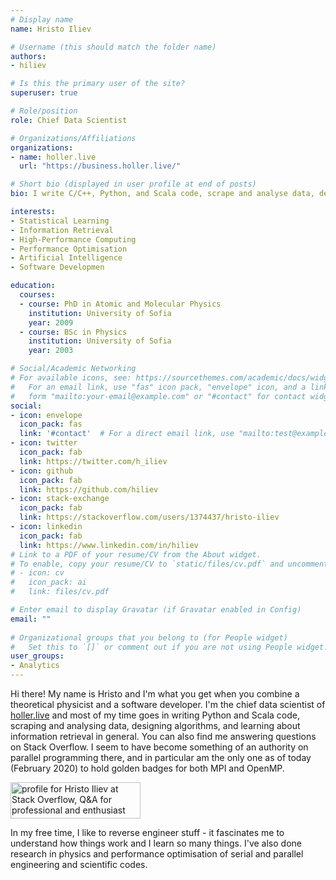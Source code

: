 ```yaml
---
# Display name
name: Hristo Iliev

# Username (this should match the folder name)
authors:
- hiliev

# Is this the primary user of the site?
superuser: true

# Role/position
role: Chief Data Scientist

# Organizations/Affiliations
organizations:
- name: holler.live
  url: "https://business.holler.live/"

# Short bio (displayed in user profile at end of posts)
bio: I write C/C++, Python, and Scala code, scrape and analyse data, design algorithms, and learn about information retrieval in general.

interests:
- Statistical Learning
- Information Retrieval
- High-Performance Computing
- Performance Optimisation
- Artificial Intelligence
- Software Developmen

education:
  courses:
  - course: PhD in Atomic and Molecular Physics
    institution: University of Sofia
    year: 2009
  - course: BSc in Physics
    institution: University of Sofia
    year: 2003

# Social/Academic Networking
# For available icons, see: https://sourcethemes.com/academic/docs/widgets/#icons
#   For an email link, use "fas" icon pack, "envelope" icon, and a link in the
#   form "mailto:your-email@example.com" or "#contact" for contact widget.
social:
- icon: envelope
  icon_pack: fas
  link: '#contact'  # For a direct email link, use "mailto:test@example.org".
- icon: twitter
  icon_pack: fab
  link: https://twitter.com/h_iliev
- icon: github
  icon_pack: fab
  link: https://github.com/hiliev
- icon: stack-exchange
  icon_pack: fab
  link: https://stackoverflow.com/users/1374437/hristo-iliev
- icon: linkedin
  icon_pack: fab
  link: https://www.linkedin.com/in/hiliev
# Link to a PDF of your resume/CV from the About widget.
# To enable, copy your resume/CV to `static/files/cv.pdf` and uncomment the lines below.  
# - icon: cv
#   icon_pack: ai
#   link: files/cv.pdf

# Enter email to display Gravatar (if Gravatar enabled in Config)
email: ""
  
# Organizational groups that you belong to (for People widget)
#   Set this to `[]` or comment out if you are not using People widget.  
user_groups:
- Analytics
---
```


Hi there! My name is Hristo and I'm what you get when you combine a theoretical physicist and a software developer.
I'm the chief data scientist of [holler.live](https://business.holler.live) and most of my time goes in writing Python and Scala code, scraping and analysing data, designing algorithms, and learning about information retrieval in general.
You can also find me answering questions on Stack Overflow. I seem to have become something of an authority on parallel programming there, and in particular am the only one as of today (February 2020) to hold golden badges for both MPI and OpenMP.

<a href="https://stackoverflow.com/users/1374437/hristo-iliev"><img src="https://stackoverflow.com/users/flair/1374437.png" width="208" height="58" alt="profile for Hristo Iliev at Stack Overflow, Q&amp;A for professional and enthusiast programmers" title="profile for Hristo Iliev at Stack Overflow, Q&amp;A for professional and enthusiast programmers"></a>

In my free time, I like to reverse engineer stuff - it fascinates me to understand how things work and I learn so many things.
I've also done research in physics and performance optimisation of serial and parallel engineering and scientific codes.
